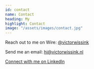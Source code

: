 ```yaml
---
id: contact
name: Contact
heading: My
highlight: Contact
image: "/assets/images/contact.jpg"
---
```

Reach out to me on Wire: [@victorwissink](wire://user/7cafe0cc-c48b-4f1c-ad13-849bde85222a)

Send me an email: hi@victorwissink.nl

[Connect with me on LinkedIn](https://www.linkedin.com/in/victor-wi/)
